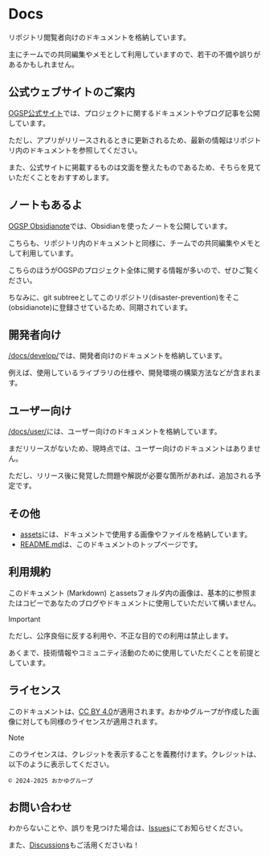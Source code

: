 # Docs

リポジトリ閲覧者向けのドキュメントを格納しています。

主にチームでの共同編集やメモとして利用していますので、若干の不備や誤りがあるかもしれません。

## 公式ウェブサイトのご案内

[OGSP公式サイト](https://ogsp.okayugroup.com)では、プロジェクトに関するドキュメントやブログ記事を公開しています。

ただし、アプリがリリースされるときに更新されるため、最新の情報はリポジトリ内のドキュメントを参照してください。

また、公式サイトに掲載するものは文面を整えたものであるため、そちらを見ていただくことをおすすめします。

## ノートもあるよ

[OGSP Obsidianote](https://github.com/okayugroup/ogsp-obsidianote)では、Obsidianを使ったノートを公開しています。

こちらも、リポジトリ内のドキュメントと同様に、チームでの共同編集やメモとして利用しています。

こちらのほうがOGSPのプロジェクト全体に関する情報が多いので、ぜひご覧ください。

ちなみに、git subtreeとしてこのリポジトリ(disaster-prevention)をそこ(obsidianote)に登録させているため、同期されています。

## 開発者向け

[/docs/develop/](./develop)では、開発者向けのドキュメントを格納しています。

例えば、使用しているライブラリの仕様や、開発環境の構築方法などが含まれます。

## ユーザー向け

[/docs/user/](./user)には、ユーザー向けのドキュメントを格納しています。

まだリリースがないため、現時点では、ユーザー向けのドキュメントはありません。

ただし、リリース後に発覚した問題や解説が必要な箇所があれば、追加される予定です。

## その他

- [assets](./assets)には、ドキュメントで使用する画像やファイルを格納しています。
- [README.md](./README.md)は、このドキュメントのトップページです。

## 利用規約

このドキュメント (Markdown) とassetsフォルダ内の画像は、基本的に参照またはコピーであなたのブログやドキュメントに使用していただいて構いません。

> [!IMPORTANT]
> 
> ただし、公序良俗に反する利用や、不正な目的での利用は禁止します。
> 
> あくまで、技術情報やコミュニティ活動のために使用していただくことを前提としています。

## ライセンス

このドキュメントは、[CC BY 4.0](https://creativecommons.org/licenses/by/4.0/deed.ja)が適用されます。おかゆグループが作成した画像に対しても同様のライセンスが適用されます。

> [!NOTE]
> 
> このライセンスは、クレジットを表示することを義務付けます。クレジットは、以下のように表示してください。
> 
> ```plaintext
> © 2024-2025 おかゆグループ
> ```

## お問い合わせ

わからないことや、誤りを見つけた場合は、[Issues](https://github.com/okayugroup/ogsp-disaster-prevention/issues)にてお知らせください。

また、[Discussions](https://github.com/okayugroup/ogsp-disaster-prevention/discussions)もご活用くださいね！
